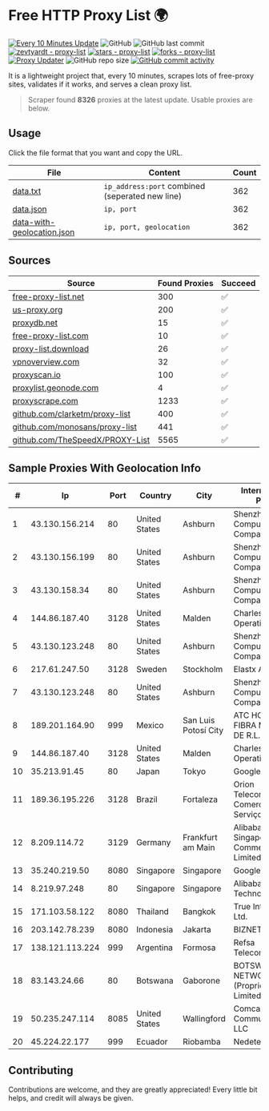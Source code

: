
# Free HTTP Proxy List 🌍

[![Every 10 Minutes Update](https://github.com/mertguvencli/http-proxy-list/actions/workflows/main.yml/badge.svg?branch=main)](https://github.com/mertguvencli/http-proxy-list/actions/workflows/main.yml)
![GitHub](https://img.shields.io/github/license/mertguvencli/http-proxy-list)
![GitHub last commit](https://img.shields.io/github/last-commit/mertguvencli/http-proxy-list)
[![zevtyardt - proxy-list](https://img.shields.io/static/v1?label=zevtyardt&message=proxy-list&color=blue&logo=github)](https://github.com/zevtyardt/proxy-list "Go to GitHub repo")
[![stars - proxy-list](https://img.shields.io/github/stars/zevtyardt/proxy-list?style=social)](https://github.com/zevtyardt/proxy-list)
[![forks - proxy-list](https://img.shields.io/github/forks/zevtyardt/proxy-list?style=social)](https://github.com/zevtyardt/proxy-list)
[![Proxy Updater](https://github.com/zevtyardt/proxy-list/workflows/Proxy%20Updater/badge.svg)](https://github.com/zevtyardt/proxy-list/actions?query=workflow:"Proxy+Updater")
![GitHub repo size](https://img.shields.io/github/repo-size/zevtyardt/proxy-list)
[![GitHub commit activity](https://img.shields.io/github/commit-activity/m/zevtyardt/proxy-list?logo=commits)](https://github.com/zevtyardt/proxy-list/commits/main)

It is a lightweight project that, every 10 minutes, scrapes lots of free-proxy sites, validates if it works, and serves a clean proxy list.

> Scraper found **8326** proxies at the latest update. Usable proxies are below.

## Usage

Click the file format that you want and copy the URL.

|File|Content|Count|
|----|-------|-----|
|[data.txt](https://raw.githubusercontent.com/mertguvencli/http-proxy-list/main/proxy-list/data.txt)|`ip_address:port` combined (seperated new line)|362|
|[data.json](https://raw.githubusercontent.com/mertguvencli/http-proxy-list/main/proxy-list/data.json)|`ip, port`|362|
|[data-with-geolocation.json](https://raw.githubusercontent.com/mertguvencli/http-proxy-list/main/proxy-list/data-with-geolocation.json)|`ip, port, geolocation`|362|

## Sources

|Source|Found Proxies|Succeed|
|------|-------------|-------|
|[free-proxy-list.net](https://free-proxy-list.net)|300|✅|
|[us-proxy.org](https://www.us-proxy.org)|200|✅|
|[proxydb.net](http://proxydb.net)|15|✅|
|[free-proxy-list.com](https://free-proxy-list.com/?page=&port=&type%5B%5D=http&type%5B%5D=https&up_time=0&search=Search)|10|✅|
|[proxy-list.download](https://www.proxy-list.download/HTTP)|26|✅|
|[vpnoverview.com](https://vpnoverview.com/privacy/anonymous-browsing/free-proxy-servers)|32|✅|
|[proxyscan.io](https://www.proxyscan.io)|100|✅|
|[proxylist.geonode.com](https://proxylist.geonode.com/api/proxy-list?limit=300&page=1&sort_by=lastChecked&sort_type=desc&protocols=http,https)|4|✅|
|[proxyscrape.com](https://api.proxyscrape.com/v2/?request=displayproxies&protocol=http&timeout=10000&country=all&ssl=all&anonymity=all)|1233|✅|
|[github.com/clarketm/proxy-list](https://raw.githubusercontent.com/clarketm/proxy-list/master/proxy-list-raw.txt)|400|✅|
|[github.com/monosans/proxy-list](https://raw.githubusercontent.com/monosans/proxy-list/main/proxies/http.txt)|441|✅|
|[github.com/TheSpeedX/PROXY-List](https://raw.githubusercontent.com/TheSpeedX/PROXY-List/master/http.txt)|5565|✅|


## Sample Proxies With Geolocation Info

|#|Ip|Port|Country|City|Internet Service Provider|
|-|--|----|-------|----|-------------------------|
|1|43.130.156.214|80|United States|Ashburn|Shenzhen Tencent Computer Systems Company Limited|
|2|43.130.156.199|80|United States|Ashburn|Shenzhen Tencent Computer Systems Company Limited|
|3|43.130.158.34|80|United States|Ashburn|Shenzhen Tencent Computer Systems Company Limited|
|4|144.86.187.40|3128|United States|Malden|Charles River Operation|
|5|43.130.123.248|80|United States|Ashburn|Shenzhen Tencent Computer Systems Company Limited|
|6|217.61.247.50|3128|Sweden|Stockholm|Elastx AB|
|7|43.130.123.248|80|United States|Ashburn|Shenzhen Tencent Computer Systems Company Limited|
|8|189.201.164.90|999|Mexico|San Luis Potosí City|ATC HOLDING FIBRA MEXICO, S. DE R.L. DE C.V.|
|9|144.86.187.40|3128|United States|Malden|Charles River Operation|
|10|35.213.91.45|80|Japan|Tokyo|Google LLC|
|11|189.36.195.226|3128|Brazil|Fortaleza|Orion Telecomunicações Comercio e Serviços LTDA|
|12|8.209.114.72|3129|Germany|Frankfurt am Main|Alibaba.com Singapore E-Commerce Private Limited|
|13|35.240.219.50|8080|Singapore|Singapore|Google LLC|
|14|8.219.97.248|80|Singapore|Singapore|Alibaba (US) Technology Co., Ltd.|
|15|171.103.58.122|8080|Thailand|Bangkok|True Internet Co., Ltd.|
|16|203.142.78.239|8080|Indonesia|Jakarta|BIZNET|
|17|138.121.113.224|999|Argentina|Formosa|Refsa Telecomunicaciones|
|18|83.143.24.66|80|Botswana|Gaborone|BOTSWANA FIBRE NETWORKS (Proprietary) Limited|
|19|50.235.247.114|8085|United States|Wallingford|Comcast Cable Communications, LLC|
|20|45.224.22.177|999|Ecuador|Riobamba|Nedetel S.A.|



## Contributing

Contributions are welcome, and they are greatly appreciated! Every
little bit helps, and credit will always be given.


